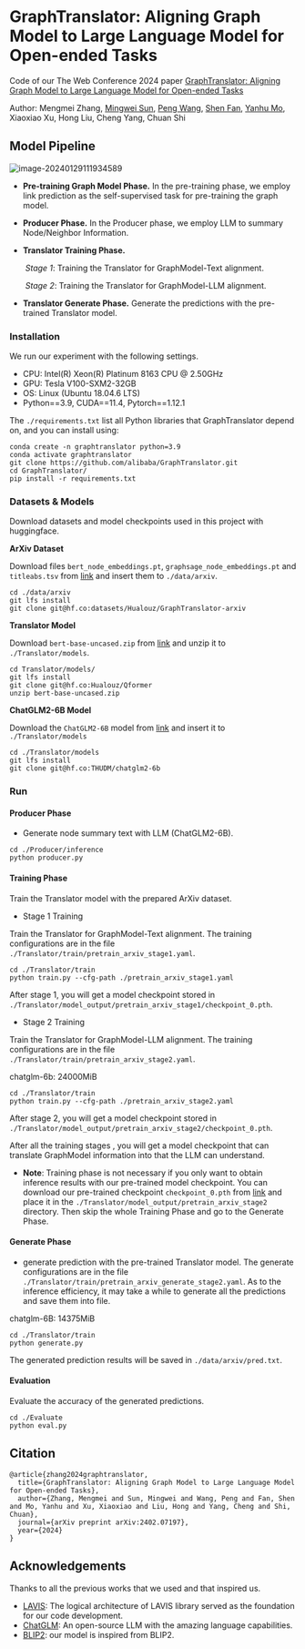 # GraphTranslator: Aligning Graph Model to Large Language Model for Open-ended Tasks

Code of our The Web Conference 2024 paper
[GraphTranslator: Aligning Graph Model to Large Language Model for Open-ended Tasks](https://arxiv.org/pdf/2402.07197.pdf)

Author: Mengmei Zhang, [Mingwei Sun](https://github.com/smw1996), [Peng Wang](https://github.com/PaulWongDlut), [Shen Fan](https://www.findshine.com), [Yanhu Mo](https://github.com/guyuisland), Xiaoxiao Xu, Hong Liu, Cheng Yang, Chuan Shi

## Model Pipeline

![image-20240129111934589](./figure/model.jpg)

- **Pre-training Graph Model Phase.** In the pre-training phase, we employ link prediction as the self-supervised task for pre-training the graph model.

- **Producer Phase.** In the Producer phase, we employ LLM to summary Node/Neighbor Information.

- **Translator Training Phase.**

  ​	*Stage 1*: Training the Translator for GraphModel-Text alignment.

  ​	*Stage 2*: Training the Translator for GraphModel-LLM alignment.

- **Translator Generate Phase.** Generate the predictions with the pre-trained Translator model.

### Installation

We run our experiment with the following settings.

- CPU: Intel(R) Xeon(R) Platinum 8163 CPU @ 2.50GHz
- GPU: Tesla V100-SXM2-32GB
- OS: Linux (Ubuntu 18.04.6 LTS)
- Python==3.9, CUDA==11.4, Pytorch==1.12.1

The `./requirements.txt` list all Python libraries that GraphTranslator depend on, and you can install using:

```
conda create -n graphtranslator python=3.9
conda activate graphtranslator
git clone https://github.com/alibaba/GraphTranslator.git
cd GraphTranslator/
pip install -r requirements.txt
```

### Datasets & Models

Download datasets and model checkpoints used in this project with huggingface.

**ArXiv Dataset**

Download files `bert_node_embeddings.pt`, `graphsage_node_embeddings.pt` and `titleabs.tsv` from [link](https://huggingface.co/datasets/Hualouz/GraphTranslator-arixv) and insert them to `./data/arxiv`.

```
cd ./data/arxiv
git lfs install
git clone git@hf.co:datasets/Hualouz/GraphTranslator-arxiv
```

**Translator Model**

Download `bert-base-uncased.zip` from [link](https://huggingface.co/Hualouz/Qformer/tree/main) and unzip it to `./Translator/models`.

```
cd Translator/models/
git lfs install
git clone git@hf.co:Hualouz/Qformer
unzip bert-base-uncased.zip
```

**ChatGLM2-6B Model**

Download the `ChatGLM2-6B` model from [link](https://huggingface.co/THUDM/chatglm2-6b) and insert it to `./Translator/models` 

```
cd ./Translator/models
git lfs install
git clone git@hf.co:THUDM/chatglm2-6b
```

### Run

#### Producer Phase

- Generate node summary text with LLM (ChatGLM2-6B).

```
cd ./Producer/inference
python producer.py
```

#### Training Phase

Train the Translator model with the prepared ArXiv dataset.

- Stage 1 Training

Train the Translator for GraphModel-Text alignment. The training configurations are in the file `./Translator/train/pretrain_arxiv_stage1.yaml`.

```
cd ./Translator/train
python train.py --cfg-path ./pretrain_arxiv_stage1.yaml
```

After stage 1, you will get a model checkpoint stored in `./Translator/model_output/pretrain_arxiv_stage1/checkpoint_0.pth`.

- Stage 2 Training

Train the Translator for GraphModel-LLM alignment. The training configurations are in the file `./Translator/train/pretrain_arxiv_stage2.yaml`.

chatglm-6b: 24000MiB

```
cd ./Translator/train
python train.py --cfg-path ./pretrain_arxiv_stage2.yaml
```

After stage 2, you will get a model checkpoint stored in `./Translator/model_output/pretrain_arxiv_stage2/checkpoint_0.pth`.

After all the training stages , you will get a model checkpoint that can translate GraphModel information into that the LLM can understand.

- **Note**: Training phase is not necessary if you only want to obtain inference results with our pre-trained model checkpoint. You can download our pre-trained checkpoint `checkpoint_0.pth` from [link](https://huggingface.co/Hualouz/Qformer/tree/main) and place it in the `./Translator/model_output/pretrain_arxiv_stage2` directory. Then skip the whole Training Phase and go to the Generate Phase.

#### Generate Phase

- generate prediction with the pre-trained Translator model. The generate configurations are in the file `./Translator/train/pretrain_arxiv_generate_stage2.yaml`. As to the inference efficiency, it may take a while to generate all the predictions and save them into file.

chatglm-6B: 14375MiB

```
cd ./Translator/train
python generate.py
```

The generated prediction results will be saved in `./data/arxiv/pred.txt`.

#### Evaluation

Evaluate the accuracy of the generated predictions.

```
cd ./Evaluate
python eval.py
```

## Citation

```
@article{zhang2024graphtranslator,
  title={GraphTranslator: Aligning Graph Model to Large Language Model for Open-ended Tasks},
  author={Zhang, Mengmei and Sun, Mingwei and Wang, Peng and Fan, Shen and Mo, Yanhu and Xu, Xiaoxiao and Liu, Hong and Yang, Cheng and Shi, Chuan},
  journal={arXiv preprint arXiv:2402.07197},
  year={2024}
}
```

## Acknowledgements

Thanks to all the previous works that we used and that inspired us.

- [LAVIS](https://github.com/salesforce/LAVIS): The logical architecture of LAVIS library served as the foundation for our code development.
- [ChatGLM](https://github.com/THUDM/ChatGLM-6B): An open-source LLM with the amazing language capabilities.
- [BLIP2](https://arxiv.org/abs/2301.12597): our model is inspired from BLIP2.